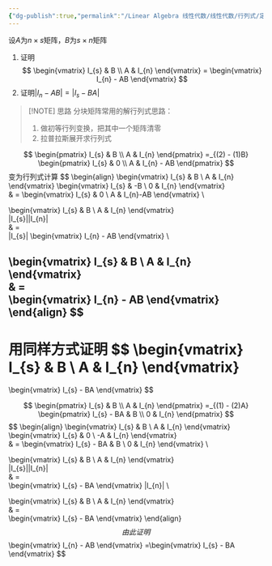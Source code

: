 ```yaml
---
{"dg-publish":true,"permalink":"/Linear Algebra 线性代数/线性代数/行列式/定理：I - AB = I - BA/","tags":["定理","线代"]}
---
```


设$A$为$n\times s$矩阵，$B$为$s\times n$矩阵
1. 证明
$$
\begin{vmatrix}
I_{s}  & B \\
A & I_{n}
\end{vmatrix}
=
\begin{vmatrix}
I_{n} - AB
\end{vmatrix}
$$
2. 证明$|I_{n} - AB| = |I_{s} - BA|$


> [!NOTE] 思路
> 分块矩阵常用的解行列式思路：
> 1. 做初等行列变换，把其中一个矩阵清零
> 2. 拉普拉斯展开求行列式

$$
\begin{pmatrix}
I_{s} & B \\
A & I_{n}
\end{pmatrix}
=_{(2) - (1)B}
\begin{pmatrix}
I_{s} & 0 \\
A & I_{n} - AB
\end{pmatrix}
$$
变为行列式计算
$$
\begin{align}
\begin{vmatrix}
I_{s} & B \\
A & I_{n}
\end{vmatrix} 
\begin{vmatrix}
I_{s} & -B \\
0 & I_{n}
\end{vmatrix}  
 & = 
\begin{vmatrix}
I_{s} & 0 \\
A & I_{n}-AB
\end{vmatrix} \\ 

\begin{vmatrix}
I_{s} & B \\
A & I_{n}
\end{vmatrix}  
|I_{s}||I_{n}|   
& =  
|I_{s}| 
\begin{vmatrix}
I_{n} - AB
\end{vmatrix} \\

\begin{vmatrix}
I_{s} & B \\
A & I_{n}
\end{vmatrix}   
 & =  
\begin{vmatrix}
I_{n} - AB
\end{vmatrix} 
\end{align}
$$
---
用同样方式证明
$$
\begin{vmatrix}
I_{s}  & B \\
A & I_{n}
\end{vmatrix}
=
\begin{vmatrix}
I_{s} - BA
\end{vmatrix}
$$

$$
\begin{pmatrix}
I_{s} & B \\
A & I_{n}
\end{pmatrix}
=_{(1) - (2)A}
\begin{pmatrix}
I_{s} - BA & B \\
0 & I_{n}
\end{pmatrix}
$$
$$
\begin{align}
\begin{vmatrix}
I_{s} & B \\
A & I_{n}
\end{vmatrix} 
\begin{vmatrix}
I_{s} & 0 \\
-A & I_{n}
\end{vmatrix}  
 & = 
\begin{vmatrix}
I_{s} - BA & B \\
0 & I_{n}
\end{vmatrix} \\ 

\begin{vmatrix}
I_{s} & B \\
A & I_{n}
\end{vmatrix}  
|I_{s}||I_{n}|   
& =  
\begin{vmatrix}
I_{s} - BA
\end{vmatrix} 
|I_{n}|  \\

\begin{vmatrix}
I_{s} & B \\
A & I_{n}
\end{vmatrix}   
 & =  
\begin{vmatrix}
I_{s} - BA
\end{vmatrix} 
\end{align}
$$
由此证明
$$
\begin{vmatrix}
I_{n} - AB
\end{vmatrix} 
=\begin{vmatrix}
I_{s} - BA
\end{vmatrix} 
$$